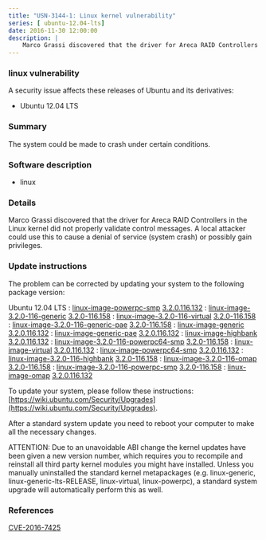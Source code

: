 ```yaml
---
title: "USN-3144-1: Linux kernel vulnerability"
series: [ ubuntu-12.04-lts]
date: 2016-11-30 12:00:00
description: |
    Marco Grassi discovered that the driver for Areca RAID Controllers in the Linux kernel did not properly validate control messages. A local attacker could use this to cause a denial of service (system crash) or possibly gain privileges. 
--- 
```

 
### linux vulnerability

A security issue affects these releases of Ubuntu and its derivatives:

* Ubuntu 12.04 LTS

### Summary

The system could be made to crash under certain conditions. 

### Software description

* linux 

### Details

Marco Grassi discovered that the driver for Areca RAID Controllers in the Linux kernel did not properly validate control messages. A local attacker could use this to cause a denial of service (system crash) or possibly gain privileges. 

### Update instructions

The problem can be corrected by updating your system to the following package version:

Ubuntu 12.04 LTS
 : [linux-image-powerpc-smp](https://launchpad.net/ubuntu/+source/linux) <span> [3.2.0.116.132](https://launchpad.net/ubuntu/+source/linux/3.2.0-116.158) </span> 
 : [linux-image-3.2.0-116-generic](https://launchpad.net/ubuntu/+source/linux) <span> [3.2.0-116.158](https://launchpad.net/ubuntu/+source/linux/3.2.0-116.158) </span> 
 : [linux-image-3.2.0-116-virtual](https://launchpad.net/ubuntu/+source/linux) <span> [3.2.0-116.158](https://launchpad.net/ubuntu/+source/linux/3.2.0-116.158) </span> 
 : [linux-image-3.2.0-116-generic-pae](https://launchpad.net/ubuntu/+source/linux) <span> [3.2.0-116.158](https://launchpad.net/ubuntu/+source/linux/3.2.0-116.158) </span> 
 : [linux-image-generic](https://launchpad.net/ubuntu/+source/linux) <span> [3.2.0.116.132](https://launchpad.net/ubuntu/+source/linux/3.2.0-116.158) </span> 
 : [linux-image-generic-pae](https://launchpad.net/ubuntu/+source/linux) <span> [3.2.0.116.132](https://launchpad.net/ubuntu/+source/linux/3.2.0-116.158) </span> 
 : [linux-image-highbank](https://launchpad.net/ubuntu/+source/linux) <span> [3.2.0.116.132](https://launchpad.net/ubuntu/+source/linux/3.2.0-116.158) </span> 
 : [linux-image-3.2.0-116-powerpc64-smp](https://launchpad.net/ubuntu/+source/linux) <span> [3.2.0-116.158](https://launchpad.net/ubuntu/+source/linux/3.2.0-116.158) </span> 
 : [linux-image-virtual](https://launchpad.net/ubuntu/+source/linux) <span> [3.2.0.116.132](https://launchpad.net/ubuntu/+source/linux/3.2.0-116.158) </span> 
 : [linux-image-powerpc64-smp](https://launchpad.net/ubuntu/+source/linux) <span> [3.2.0.116.132](https://launchpad.net/ubuntu/+source/linux/3.2.0-116.158) </span> 
 : [linux-image-3.2.0-116-highbank](https://launchpad.net/ubuntu/+source/linux) <span> [3.2.0-116.158](https://launchpad.net/ubuntu/+source/linux/3.2.0-116.158) </span> 
 : [linux-image-3.2.0-116-omap](https://launchpad.net/ubuntu/+source/linux) <span> [3.2.0-116.158](https://launchpad.net/ubuntu/+source/linux/3.2.0-116.158) </span> 
 : [linux-image-3.2.0-116-powerpc-smp](https://launchpad.net/ubuntu/+source/linux) <span> [3.2.0-116.158](https://launchpad.net/ubuntu/+source/linux/3.2.0-116.158) </span> 
 : [linux-image-omap](https://launchpad.net/ubuntu/+source/linux) <span> [3.2.0.116.132](https://launchpad.net/ubuntu/+source/linux/3.2.0-116.158) </span> 

To update your system, please follow these instructions: [https://wiki.ubuntu.com/Security/Upgrades](https://wiki.ubuntu.com/Security/Upgrades).

After a standard system update you need to reboot your computer to make all the necessary changes.

ATTENTION: Due to an unavoidable ABI change the kernel updates have been given a new version number, which requires you to recompile and reinstall all third party kernel modules you might have installed. Unless you manually uninstalled the standard kernel metapackages (e.g. linux-generic, linux-generic-lts-RELEASE, linux-virtual, linux-powerpc), a standard system upgrade will automatically perform this as well. 

### References

 [CVE-2016-7425](http://people.ubuntu.com/~ubuntu-security/cve/CVE-2016-7425)
 
